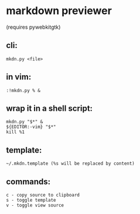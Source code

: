 
# markdown previewer
(requires pywebkitgtk)

## cli:
    mkdn.py <file>

## in vim:
    :!mkdn.py % &

## wrap it in a shell script:
    mkdn.py "$*" &
    ${EDITOR:-vim} "$*"
    kill %1

## template:
    ~/.mkdn.template (%s will be replaced by content)

## commands:
    c - copy source to clipboard
    s - toggle template
    v - toggle view source


